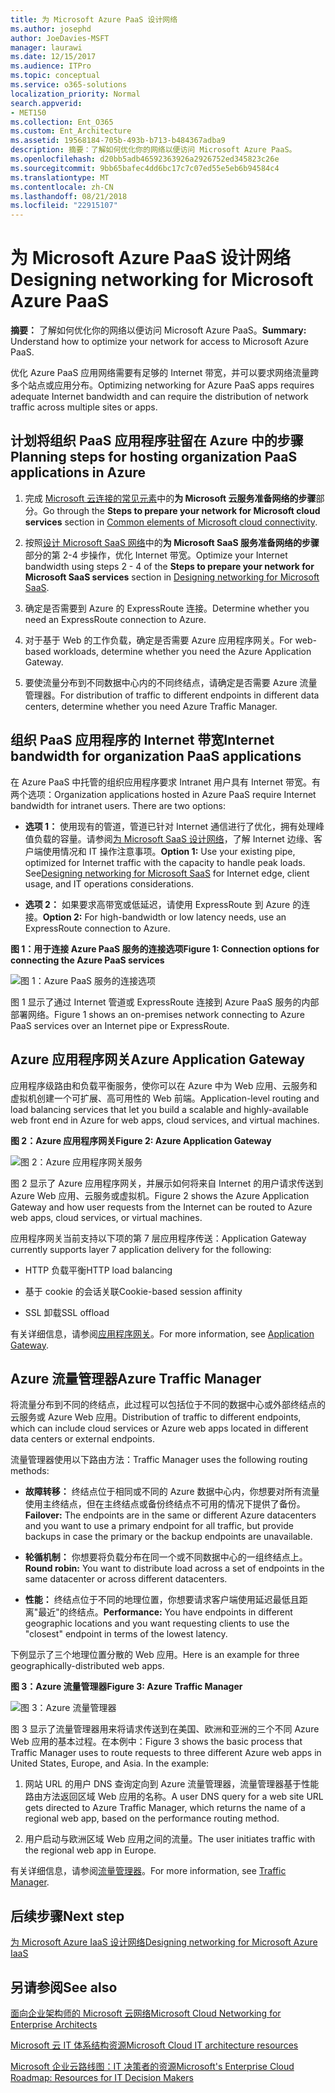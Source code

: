 ```yaml
---
title: 为 Microsoft Azure PaaS 设计网络
ms.author: josephd
author: JoeDavies-MSFT
manager: laurawi
ms.date: 12/15/2017
ms.audience: ITPro
ms.topic: conceptual
ms.service: o365-solutions
localization_priority: Normal
search.appverid:
- MET150
ms.collection: Ent_O365
ms.custom: Ent_Architecture
ms.assetid: 19568184-705b-493b-b713-b484367adba9
description: 摘要：了解如何优化你的网络以便访问 Microsoft Azure PaaS。
ms.openlocfilehash: d20bb5adb46592363926a2926752ed345823c26e
ms.sourcegitcommit: 9bb65bafec4dd6bc17c7c07ed55e5eb6b94584c4
ms.translationtype: MT
ms.contentlocale: zh-CN
ms.lasthandoff: 08/21/2018
ms.locfileid: "22915107"
---
```

# <a name="designing-networking-for-microsoft-azure-paas"></a><span data-ttu-id="4eecd-103">为 Microsoft Azure PaaS 设计网络</span><span class="sxs-lookup"><span data-stu-id="4eecd-103">Designing networking for Microsoft Azure PaaS</span></span>

 <span data-ttu-id="4eecd-104">**摘要：** 了解如何优化你的网络以便访问 Microsoft Azure PaaS。</span><span class="sxs-lookup"><span data-stu-id="4eecd-104">**Summary:** Understand how to optimize your network for access to Microsoft Azure PaaS.</span></span>
  
<span data-ttu-id="4eecd-105">优化 Azure PaaS 应用网络需要有足够的 Internet 带宽，并可以要求网络流量跨多个站点或应用分布。</span><span class="sxs-lookup"><span data-stu-id="4eecd-105">Optimizing networking for Azure PaaS apps requires adequate Internet bandwidth and can require the distribution of network traffic across multiple sites or apps.</span></span>
  
## <a name="planning-steps-for-hosting-organization-paas-applications-in-azure"></a><span data-ttu-id="4eecd-106">计划将组织 PaaS 应用程序驻留在 Azure 中的步骤</span><span class="sxs-lookup"><span data-stu-id="4eecd-106">Planning steps for hosting organization PaaS applications in Azure</span></span>

1. <span data-ttu-id="4eecd-107">完成 [Microsoft 云连接的常见元素](common-elements-of-microsoft-cloud-connectivity.md)中的**为 Microsoft 云服务准备网络的步骤**部分。</span><span class="sxs-lookup"><span data-stu-id="4eecd-107">Go through the **Steps to prepare your network for Microsoft cloud services** section in [Common elements of Microsoft cloud connectivity](common-elements-of-microsoft-cloud-connectivity.md).</span></span>
    
2. <span data-ttu-id="4eecd-108">按照[设计 Microsoft SaaS 网络](designing-networking-for-microsoft-saas.md)中的**为 Microsoft SaaS 服务准备网络的步骤**部分的第 2-4 步操作，优化 Internet 带宽。</span><span class="sxs-lookup"><span data-stu-id="4eecd-108">Optimize your Internet bandwidth using steps 2 - 4 of the **Steps to prepare your network for Microsoft SaaS services** section in [Designing networking for Microsoft SaaS](designing-networking-for-microsoft-saas.md).</span></span>
    
3. <span data-ttu-id="4eecd-109">确定是否需要到 Azure 的 ExpressRoute 连接。</span><span class="sxs-lookup"><span data-stu-id="4eecd-109">Determine whether you need an ExpressRoute connection to Azure.</span></span>
    
4. <span data-ttu-id="4eecd-110">对于基于 Web 的工作负载，确定是否需要 Azure 应用程序网关。</span><span class="sxs-lookup"><span data-stu-id="4eecd-110">For web-based workloads, determine whether you need the Azure Application Gateway.</span></span>
    
5. <span data-ttu-id="4eecd-111">要使流量分布到不同数据中心内的不同终结点，请确定是否需要 Azure 流量管理器。</span><span class="sxs-lookup"><span data-stu-id="4eecd-111">For distribution of traffic to different endpoints in different data centers, determine whether you need Azure Traffic Manager.</span></span>
    
## <a name="internet-bandwidth-for-organization-paas-applications"></a><span data-ttu-id="4eecd-112">组织 PaaS 应用程序的 Internet 带宽</span><span class="sxs-lookup"><span data-stu-id="4eecd-112">Internet bandwidth for organization PaaS applications</span></span>

<span data-ttu-id="4eecd-p101">在 Azure PaaS 中托管的组织应用程序要求 Intranet 用户具有 Internet 带宽。有两个选项：</span><span class="sxs-lookup"><span data-stu-id="4eecd-p101">Organization applications hosted in Azure PaaS require Internet bandwidth for intranet users. There are two options:</span></span>
  
- <span data-ttu-id="4eecd-p102">**选项 1：** 使用现有的管道，管道已针对 Internet 通信进行了优化，拥有处理峰值负载的容量。请参阅[为 Microsoft SaaS 设计网络](designing-networking-for-microsoft-saas.md)，了解 Internet 边缘、客户端使用情况和 IT 操作注意事项。</span><span class="sxs-lookup"><span data-stu-id="4eecd-p102">**Option 1:** Use your existing pipe, optimized for Internet traffic with the capacity to handle peak loads. See[Designing networking for Microsoft SaaS](designing-networking-for-microsoft-saas.md) for Internet edge, client usage, and IT operations considerations.</span></span>
    
- <span data-ttu-id="4eecd-117">**选项 2：** 如果要求高带宽或低延迟，请使用 ExpressRoute 到 Azure 的连接。</span><span class="sxs-lookup"><span data-stu-id="4eecd-117">**Option 2:** For high-bandwidth or low latency needs, use an ExpressRoute connection to Azure.</span></span>
    
<span data-ttu-id="4eecd-118">**图 1：用于连接 Azure PaaS 服务的连接选项**</span><span class="sxs-lookup"><span data-stu-id="4eecd-118">**Figure 1: Connection options for connecting the Azure PaaS services**</span></span>

![图 1：Azure PaaS 服务的连接选项](media/Network-Poster/PaaS1.png)
  
<span data-ttu-id="4eecd-120">图 1 显示了通过 Internet 管道或 ExpressRoute 连接到 Azure PaaS 服务的内部部署网络。</span><span class="sxs-lookup"><span data-stu-id="4eecd-120">Figure 1 shows an on-premises network connecting to Azure PaaS services over an Internet pipe or ExpressRoute.</span></span>
  
## <a name="azure-application-gateway"></a><span data-ttu-id="4eecd-121">Azure 应用程序网关</span><span class="sxs-lookup"><span data-stu-id="4eecd-121">Azure Application Gateway</span></span>

<span data-ttu-id="4eecd-122">应用程序级路由和负载平衡服务，使你可以在 Azure 中为 Web 应用、云服务和虚拟机创建一个可扩展、高可用性的 Web 前端。</span><span class="sxs-lookup"><span data-stu-id="4eecd-122">Application-level routing and load balancing services that let you build a scalable and highly-available web front end in Azure for web apps, cloud services, and virtual machines.</span></span> 
  
<span data-ttu-id="4eecd-123">**图 2：Azure 应用程序网关**</span><span class="sxs-lookup"><span data-stu-id="4eecd-123">**Figure 2: Azure Application Gateway**</span></span>

![图 2：Azure 应用程序网关服务](media/Network-Poster/PaaS2.png)
  
<span data-ttu-id="4eecd-125">图 2 显示了 Azure 应用程序网关，并展示如何将来自 Internet 的用户请求传送到 Azure Web 应用、云服务或虚拟机。</span><span class="sxs-lookup"><span data-stu-id="4eecd-125">Figure 2 shows the Azure Application Gateway and how user requests from the Internet can be routed to Azure web apps, cloud services, or virtual machines.</span></span>
  
<span data-ttu-id="4eecd-126">应用程序网关当前支持以下项的第 7 层应用程序传送：</span><span class="sxs-lookup"><span data-stu-id="4eecd-126">Application Gateway currently supports layer 7 application delivery for the following:</span></span>
  
- <span data-ttu-id="4eecd-127">HTTP 负载平衡</span><span class="sxs-lookup"><span data-stu-id="4eecd-127">HTTP load balancing</span></span>
    
- <span data-ttu-id="4eecd-128">基于 cookie 的会话关联</span><span class="sxs-lookup"><span data-stu-id="4eecd-128">Cookie-based session affinity</span></span>
    
- <span data-ttu-id="4eecd-129">SSL 卸载</span><span class="sxs-lookup"><span data-stu-id="4eecd-129">SSL offload</span></span>
    
<span data-ttu-id="4eecd-130">有关详细信息，请参阅[应用程序网关](https://docs.microsoft.com/azure/application-gateway/application-gateway-introduction)。</span><span class="sxs-lookup"><span data-stu-id="4eecd-130">For more information, see [Application Gateway](https://docs.microsoft.com/azure/application-gateway/application-gateway-introduction).</span></span>
  
## <a name="azure-traffic-manager"></a><span data-ttu-id="4eecd-131">Azure 流量管理器</span><span class="sxs-lookup"><span data-stu-id="4eecd-131">Azure Traffic Manager</span></span>

<span data-ttu-id="4eecd-132">将流量分布到不同的终结点，此过程可以包括位于不同的数据中心或外部终结点的云服务或 Azure Web 应用。</span><span class="sxs-lookup"><span data-stu-id="4eecd-132">Distribution of traffic to different endpoints, which can include cloud services or Azure web apps located in different data centers or external endpoints.</span></span>
  
<span data-ttu-id="4eecd-133">流量管理器使用以下路由方法：</span><span class="sxs-lookup"><span data-stu-id="4eecd-133">Traffic Manager uses the following routing methods:</span></span>
  
- <span data-ttu-id="4eecd-134">**故障转移：** 终结点位于相同或不同的 Azure 数据中心内，你想要对所有流量使用主终结点，但在主终结点或备份终结点不可用的情况下提供了备份。</span><span class="sxs-lookup"><span data-stu-id="4eecd-134">**Failover:** The endpoints are in the same or different Azure datacenters and you want to use a primary endpoint for all traffic, but provide backups in case the primary or the backup endpoints are unavailable.</span></span>
    
- <span data-ttu-id="4eecd-135">**轮循机制：** 你想要将负载分布在同一个或不同数据中心的一组终结点上。</span><span class="sxs-lookup"><span data-stu-id="4eecd-135">**Round robin:** You want to distribute load across a set of endpoints in the same datacenter or across different datacenters.</span></span>
    
- <span data-ttu-id="4eecd-136">**性能：** 终结点位于不同的地理位置，你想要请求客户端使用延迟最低且距离"最近"的终结点。</span><span class="sxs-lookup"><span data-stu-id="4eecd-136">**Performance:** You have endpoints in different geographic locations and you want requesting clients to use the "closest" endpoint in terms of the lowest latency.</span></span>
    
<span data-ttu-id="4eecd-137">下例显示了三个地理位置分散的 Web 应用。</span><span class="sxs-lookup"><span data-stu-id="4eecd-137">Here is an example for three geographically-distributed web apps.</span></span>
  
<span data-ttu-id="4eecd-138">**图 3：Azure 流量管理器**</span><span class="sxs-lookup"><span data-stu-id="4eecd-138">**Figure 3: Azure Traffic Manager**</span></span>

![图 3：Azure 流量管理器](media/Network-Poster/PaaS3.png)
  
<span data-ttu-id="4eecd-p103">图 3 显示了流量管理器用来将请求传送到在美国、欧洲和亚洲的三个不同 Azure Web 应用的基本过程。在本例中：</span><span class="sxs-lookup"><span data-stu-id="4eecd-p103">Figure 3 shows the basic process that Traffic Manager uses to route requests to three different Azure web apps in United States, Europe, and Asia. In the example:</span></span>
  
1. <span data-ttu-id="4eecd-142">网站 URL 的用户 DNS 查询定向到 Azure 流量管理器，流量管理器基于性能路由方法返回区域 Web 应用的名称。</span><span class="sxs-lookup"><span data-stu-id="4eecd-142">A user DNS query for a web site URL gets directed to Azure Traffic Manager, which returns the name of a regional web app, based on the performance routing method.</span></span>
    
2. <span data-ttu-id="4eecd-143">用户启动与欧洲区域 Web 应用之间的流量。</span><span class="sxs-lookup"><span data-stu-id="4eecd-143">The user initiates traffic with the regional web app in Europe.</span></span>
    
<span data-ttu-id="4eecd-144">有关详细信息，请参阅[流量管理器](https://docs.microsoft.com/azure/traffic-manager/traffic-manager-overview)。</span><span class="sxs-lookup"><span data-stu-id="4eecd-144">For more information, see [Traffic Manager](https://docs.microsoft.com/azure/traffic-manager/traffic-manager-overview).</span></span>

## <a name="next-step"></a><span data-ttu-id="4eecd-145">后续步骤</span><span class="sxs-lookup"><span data-stu-id="4eecd-145">Next step</span></span>

[<span data-ttu-id="4eecd-146">为 Microsoft Azure IaaS 设计网络</span><span class="sxs-lookup"><span data-stu-id="4eecd-146">Designing networking for Microsoft Azure IaaS</span></span>](designing-networking-for-microsoft-azure-iaas.md)
 
## <a name="see-also"></a><span data-ttu-id="4eecd-147">另请参阅</span><span class="sxs-lookup"><span data-stu-id="4eecd-147">See also</span></span>

[<span data-ttu-id="4eecd-148">面向企业架构师的 Microsoft 云网络</span><span class="sxs-lookup"><span data-stu-id="4eecd-148">Microsoft Cloud Networking for Enterprise Architects</span></span>](microsoft-cloud-networking-for-enterprise-architects.md)
  
[<span data-ttu-id="4eecd-149">Microsoft 云 IT 体系结构资源</span><span class="sxs-lookup"><span data-stu-id="4eecd-149">Microsoft Cloud IT architecture resources</span></span>](microsoft-cloud-it-architecture-resources.md)

[<span data-ttu-id="4eecd-150">Microsoft 企业云路线图：IT 决策者的资源</span><span class="sxs-lookup"><span data-stu-id="4eecd-150">Microsoft's Enterprise Cloud Roadmap: Resources for IT Decision Makers</span></span>](https://sway.com/FJ2xsyWtkJc2taRD)



